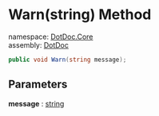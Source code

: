 ﻿# Warn\(string\) Method

namespace: [DotDoc\.Core](../../DotDoc.Core.md)<br />
assembly: [DotDoc](../../../DotDoc.md)



```csharp
public void Warn(string message);
```

## Parameters

__message__ : [string](https://docs.microsoft.com/ja-jp/dotnet/api/System.String)



